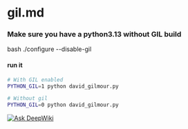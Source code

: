 # gil.md

### Make sure you have a python3.13 without GIL build

bash ./configure --disable-gil

#### run it

```bash
# With GIL enabled
PYTHON_GIL=1 python david_gilmour.py
```
```bash
# Without gil
PYTHON_GIL=0 python david_gilmour.py
```
[![Ask DeepWiki](https://deepwiki.com/badge.svg)](https://deepwiki.com/ehzawad/gil.md)
